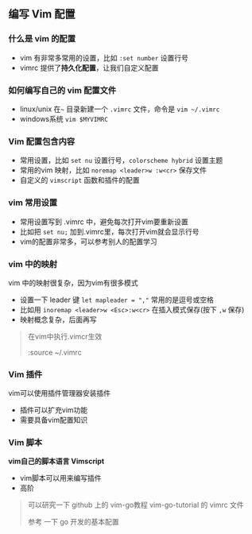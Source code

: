 ## 编写 Vim 配置 

### 什么是 vim 的配置

- vim 有非常多常用的设置，比如 `:set number` 设置行号
- vimrc 提供了**持久化配置**，让我们自定义配置



### 如何编写自己的 vim 配置文件

- linux/unix 在`~` 目录新建一个 `.vimrc`  文件，命令是   `vim ~/.vimrc` 
- windows系统 `vim $MYVIMRC`

### Vim 配置包含内容

- 常用设置，比如 `set nu`  设置行号，`colorscheme hybrid`  设置主题
- 常用的vim 映射，比如 `noremap <leader>w :w<cr>`  保存文件
- 自定义的 `vimscript`  函数和插件的配置



### vim 常用设置

- 常用设置写到 .vimrc 中，避免每次打开vim要重新设置
- 比如把 `set nu;`  加到.vimrc里，每次打开vim就会显示行号
- vim的配置非常多，可以参考别人的配置学习



### vim 中的映射

vim 中的映射很复杂，因为vim有很多模式

- 设置一下 leader 键 `let mapleader = ","`  常用的是逗号或空格
- 比如用 `inoremap <leader>w <Esc>:w<cr>` 在插入模式保存(按下 `,w`  保存)
- 映射概念复杂，后面再写



> 在vim中执行.vimcr生效
>
> :source ~/.vimrc



### Vim 插件

vim可以使用插件管理器安装插件

- 插件可以扩充vim功能
- 需要具备vim配置知识



### Vim 脚本

**vim自己的脚本语言 Vimscript**

- vim脚本可以用来编写插件
- 高阶



> 可以研究一下 github 上的 vim-go教程 vim-go-tutorial 的 vimrc 文件
>
> 参考 一下  go 开发的基本配置

